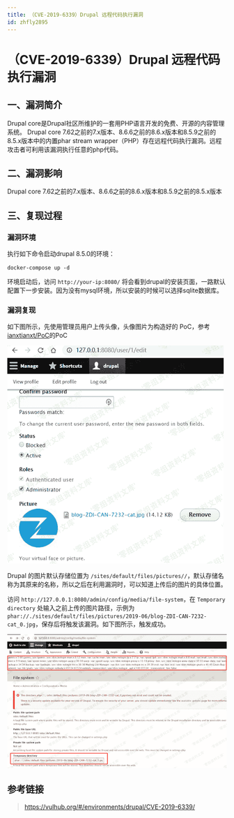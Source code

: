 ```yaml
---
title: （CVE-2019-6339）Drupal 远程代码执行漏洞
id: zhfly2895
---
```


# （CVE-2019-6339）Drupal 远程代码执行漏洞

## 一、漏洞简介

Drupal core是Drupal社区所维护的一套用PHP语言开发的免费、开源的内容管理系统。 Drupal core 7.62之前的7.x版本、8.6.6之前的8.6.x版本和8.5.9之前的8.5.x版本中的内置phar stream wrapper（PHP）存在远程代码执行漏洞。远程攻击者可利用该漏洞执行任意的php代码。

## 二、漏洞影响

Drupal core 7.62之前的7.x版本、8.6.6之前的8.6.x版本和8.5.9之前的8.5.x版本

## 三、复现过程

### 漏洞环境

执行如下命令启动drupal 8.5.0的环境：

```
docker-compose up -d 
```

环境启动后，访问 `http://your-ip:8080/` 将会看到drupal的安装页面，一路默认配置下一步安装。因为没有mysql环境，所以安装的时候可以选择sqlite数据库。

### 漏洞复现

如下图所示，先使用管理员用户上传头像，头像图片为构造好的 PoC，参考[ianxtianxt/PoC](https://github.com/ianxtianxt/PoC)的PoC

![image](../img/543b8fcbefe5b4e1a34623ae8266120b.png)

Drupal 的图片默认存储位置为 `/sites/default/files/pictures//`，默认存储名称为其原来的名称，所以之后在利用漏洞时，可以知道上传后的图片的具体位置。

访问 `http://127.0.0.1:8080/admin/config/media/file-system`，在 `Temporary directory` 处输入之前上传的图片路径，示例为 `phar://./sites/default/files/pictures/2019-06/blog-ZDI-CAN-7232-cat_0.jpg`，保存后将触发该漏洞。如下图所示，触发成功。

![image](../img/eb418c35697a29106ecce08fb9a3a10c.png)

## 参考链接

> https://vulhub.org/#/environments/drupal/CVE-2019-6339/